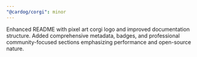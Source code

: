 ```yaml
---
"@cardog/corgi": minor
---
```


Enhanced README with pixel art corgi logo and improved documentation structure. Added comprehensive metadata, badges, and professional community-focused sections emphasizing performance and open-source nature.